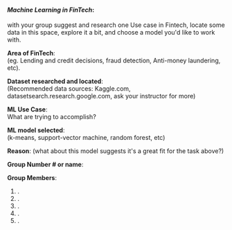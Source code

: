 
#### *Machine Learning in FinTech*:  
with your group suggest and research one Use case in Fintech, locate some data in this space, explore it a bit, and choose a model you'd like to work with.

**Area of FinTech**:  
(eg. Lending and credit decisions, fraud detection, Anti-money laundering, etc). 

**Dataset researched and located**:  
(Recommended data sources: Kaggle.com, datasetsearch.research.google.com, ask your instructor for more) 

**ML Use Case**:  
What are trying to accomplish?

**ML model selected**:  
(k-means, support-vector machine, random forest, etc)

**Reason**: 
(what about this model suggests it's a great fit for the task above?)

**Group Number # or name**: 

**Group Members**: 
1. .
2. .
3. .
4. .
5. . 
